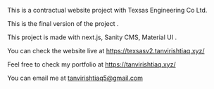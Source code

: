 This is a contractual website project with Texsas Engineering Co Ltd.

This is the final version of the project .

This project is made with next.js, Sanity CMS, Material UI .

You can check the website live at https://texsasv2.tanvirishtiaq.xyz/

Feel free to check my portfolio at https://tanvirishtiaq.xyz/

You can email me at tanvirishtiaq5@gmail.com